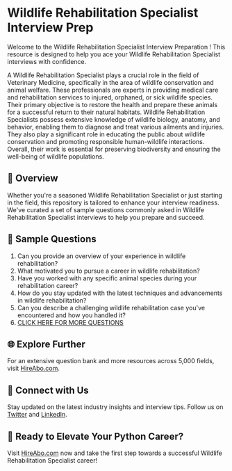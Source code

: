 # Wildlife Rehabilitation Specialist Interview Prep

Welcome to the Wildlife Rehabilitation Specialist Interview Preparation ! This resource is designed to help you ace your Wildlife Rehabilitation Specialist interviews with confidence.

A Wildlife Rehabilitation Specialist plays a crucial role in the field of Veterinary Medicine, specifically in the area of wildlife conservation and animal welfare. These professionals are experts in providing medical care and rehabilitation services to injured, orphaned, or sick wildlife species. Their primary objective is to restore the health and prepare these animals for a successful return to their natural habitats. Wildlife Rehabilitation Specialists possess extensive knowledge of wildlife biology, anatomy, and behavior, enabling them to diagnose and treat various ailments and injuries. They also play a significant role in educating the public about wildlife conservation and promoting responsible human-wildlife interactions. Overall, their work is essential for preserving biodiversity and ensuring the well-being of wildlife populations.

## 🚀 Overview

Whether you're a seasoned Wildlife Rehabilitation Specialist or just starting in the field, this repository is tailored to enhance your interview readiness. We've curated a set of sample questions commonly asked in Wildlife Rehabilitation Specialist interviews to help you prepare and succeed.

## 📝 Sample Questions

1. Can you provide an overview of your experience in wildlife rehabilitation?
2. What motivated you to pursue a career in wildlife rehabilitation?
3. Have you worked with any specific animal species during your rehabilitation career?
4. How do you stay updated with the latest techniques and advancements in wildlife rehabilitation?
5. Can you describe a challenging wildlife rehabilitation case you've encountered and how you handled it?
6. [CLICK HERE FOR MORE QUESTIONS](https://hireabo.com/job/24_0_31/Wildlife%20Rehabilitation%20Specialist)

## 🌐 Explore Further

For an extensive question bank and more resources across 5,000 fields, visit [HireAbo.com](https://www.hireabo.com).

## 📱 Connect with Us

Stay updated on the latest industry insights and interview tips. Follow us on [Twitter](https://twitter.com/hireabo) and [LinkedIn](https://www.linkedin.com/in/hire-abo-3609972a8/).

## 🚀 Ready to Elevate Your Python Career?

Visit [HireAbo.com](https://www.hireabo.com) now and take the first step towards a successful Wildlife Rehabilitation Specialist career!
